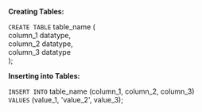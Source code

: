 **Creating Tables:**

`CREATE TABLE` table_name (   
    column_1 datatype,  
    column_2 datatype,  
 column_3 datatype  
);

**Inserting into Tables:**

`INSERT INTO` table_name (column_1, column_2, column_3)       
`VALUES` (value_1, 'value_2', value_3);

